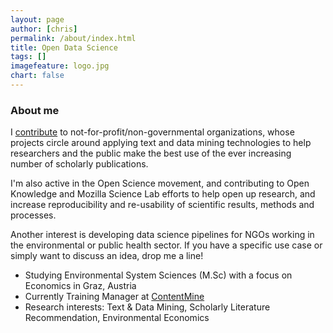 ```yaml
---
layout: page
author: [chris]
permalink: /about/index.html
title: Open Data Science
tags: []
imagefeature: logo.jpg
chart: false
---
```


### About me

I [contribute](../projects) to not-for-profit/non-governmental organizations, whose projects circle around applying text and data mining technologies to help researchers and the public make the best use of the ever increasing number of scholarly publications.

I'm also active in the Open Science movement, and contributing to Open Knowledge and Mozilla Science Lab efforts to help open up research, and increase reproducibility and re-usability of scientific results, methods and processes.

Another interest is developing data science pipelines for NGOs working in the environmental or public health sector. If you have a specific use case or simply want to discuss an idea, drop me a line!

* Studying Environmental System Sciences (M.Sc) with a focus on Economics in Graz, Austria
* Currently Training Manager at [ContentMine](http://contentmine.co/)
* Research interests: Text & Data Mining, Scholarly Literature Recommendation, Environmental Economics
